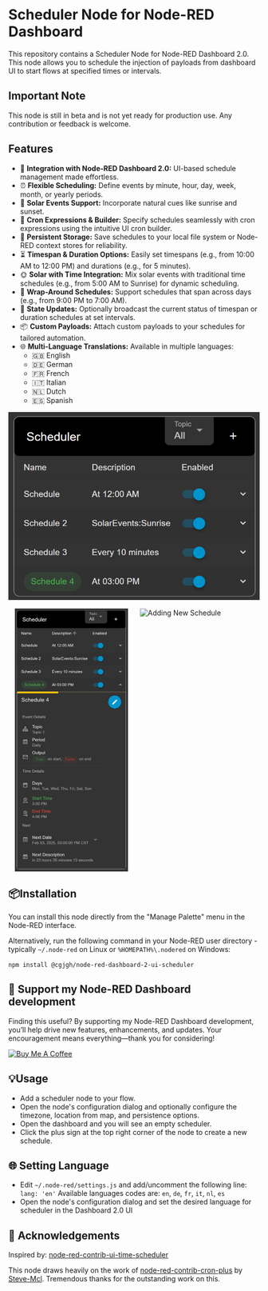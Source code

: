 # Scheduler Node for Node-RED Dashboard

This repository contains a Scheduler Node for Node-RED Dashboard 2.0. This node allows you to schedule the injection of payloads from dashboard UI to start flows at specified times or intervals.

## Important Note
This node is still in beta and is not yet ready for production use. Any contribution or feedback is welcome.

## Features

- 🔌 **Integration with Node-RED Dashboard 2.0:** UI-based schedule management made effortless.
- ⏰ **Flexible Scheduling:** Define events by minute, hour, day, week, month, or yearly periods.
- 🌅 **Solar Events Support:** Incorporate natural cues like sunrise and sunset.
- 📝 **Cron Expressions & Builder:** Specify schedules seamlessly with cron expressions using the intuitive UI cron builder.
- 💾 **Persistent Storage:** Save schedules to your local file system or Node-RED context stores for reliability.
- ⏳ **Timespan & Duration Options:** Easily set timespans (e.g., from 10:00 AM to 12:00 PM) and durations (e.g., for 5 minutes).
- 🌞 **Solar with Time Integration:** Mix solar events with traditional time schedules (e.g., from 5:00 AM to Sunrise) for dynamic scheduling.
- 🔄 **Wrap-Around Schedules:** Support schedules that span across days (e.g., from 9:00 PM to 7:00 AM).
- 📡 **State Updates:** Optionally broadcast the current status of timespan or duration schedules at set intervals.
- 📦 **Custom Payloads:** Attach custom payloads to your schedules for tailored automation.
- 🌐 **Multi-Language Translations:** Available in multiple languages:
  - 🇬🇧 English
  - 🇩🇪 German
  - 🇫🇷 French
  - 🇮🇹 Italian
  - 🇳🇱 Dutch
  - 🇪🇸 Spanish

![Overview](https://github.com/cgjgh/node-red-dashboard-2-ui-scheduler/blob/40658aef518f54a6068e5eb9bfc79029e86b4c16/assets/overview.png?raw=true)

<div style="display: flex; justify-content: space-evenly;">
  <img src="https://github.com/cgjgh/node-red-dashboard-2-ui-scheduler/blob/40658aef518f54a6068e5eb9bfc79029e86b4c16/assets/details.png?raw=true" alt="Details" style="width: 45%!important; margin: 0 10px;"/>
  <img src="https://github.com/cgjgh/node-red-dashboard-2-ui-scheduler/blob/40658aef518f54a6068e5eb9bfc79029e86b4c16/assets/newSchedule.gif?raw=true" alt="Adding New Schedule" style="width: 45%!important; margin: 0 10px;"/>
</div>



## 📦Installation

You can install this node directly from the "Manage Palette" menu in the Node-RED interface.

Alternatively, run the following command in your Node-RED user directory - typically `~/.node-red` on Linux or `%HOMEPATH%\.nodered` on Windows:

    npm install @cgjgh/node-red-dashboard-2-ui-scheduler

## 🤝 Support my Node-RED Dashboard development
Finding this useful? By supporting my Node-RED Dashboard development, you’ll help drive new features, enhancements, and updates. Your encouragement means everything—thank you for considering!

<a href="https://www.buymeacoffee.com/cgjgh" target="_blank"><img src="https://cdn.buymeacoffee.com/buttons/v2/arial-blue.png" alt="Buy Me A Coffee" style="height: 60px !important;width: 217px !important;" ></a>

## 💡Usage

- Add a scheduler node to your flow.
- Open the node's configuration dialog and optionally configure the timezone, location from map, and persistence options.
- Open the dashboard and you will see an empty scheduler. 
- Click the plus sign at the top right corner of the node to create a new schedule.

## 🌐 Setting Language
 - Edit <code>~/.node-red/settings.js</code> and add/uncomment the following line: <code>lang: 'en'</code> Available languages codes are: <code>en</code>, <code>de</code>, <code>fr</code>, <code>it</code>, <code>nl</code>, <code>es</code>
 - Open the node's configuration dialog and set the desired language for scheduler in the Dashboard 2.0 UI

## 🙏 Acknowledgements

Inspired by: [node-red-contrib-ui-time-scheduler](https://flows.nodered.org/node/node-red-contrib-ui-time-scheduler)

This node draws heavily on the work of [node-red-contrib-cron-plus](https://flows.nodered.org/node/node-red-contrib-cron-plus) by [Steve-Mcl](https://github.com/Steve-Mcl). Tremendous thanks for the outstanding work on this.